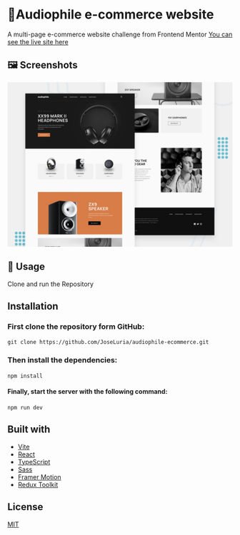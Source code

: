 # 🤖Audiophile e-commerce website

A multi-page e-commerce website challenge from Frontend Mentor
[You can see the live site here](https://audiphile-ecommerce.netlify.app/)

## 🖼️ Screenshots

![Screenshot](./public/preview.jpg)

## 🚀 Usage

Clone and run the Repository

## Installation

### First clone the repository form GitHub:

```shell
git clone https://github.com/JoseLuria/audiophile-ecommerce.git
```

### Then install the dependencies:

```shell
npm install
```

#### Finally, start the server with the following command:

```shell
npm run dev
```

## Built with

- [Vite](https://vitejs.dev/)
- [React](https://reactjs.org/)
- [TypeScript](https://www.typescriptlang.org/)
- [Sass](https://sass-lang.com/)
- [Framer Motion](https://www.framer.com/docs/animation/)
- [Redux Toolkit](https://redux-toolkit.js.org/)

## License

[MIT](https://opensource.org/licenses/MIT)
